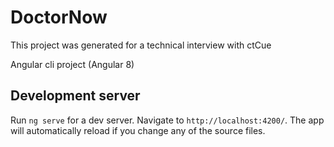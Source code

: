 # DoctorNow

This project was generated for a technical interview with ctCue 

Angular cli project (Angular 8)

## Development server

Run `ng serve` for a dev server. 
Navigate to `http://localhost:4200/`. 
The app will automatically reload if you change any of the source files.
